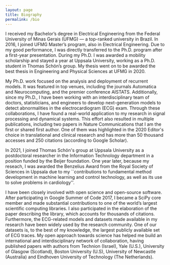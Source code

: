 ```yaml
---
layout: page
title: Biography
permalink: /bio
---
```


I received my Bachelor’s degree in Electrical Engineering from the Federal University of 
Minas Gerais (UFMG) — a top-ranked university in Brazil. In 2016, I joined UFMG
Master’s program, also in Electrical Engineering. Due to my good performance, 
I was directly transferred to the Ph.D. program after a first-year presentation.
During my Ph.D. I was awarded a mobility scholarship and stayed a year at Uppsala
University, working as a Ph.D. student in Thomas Schön’s group. My thesis went on 
to be awarded the best thesis in Engineering and Physical Sciences at UFMG in 2020. 

My Ph.D. work focused on the analysis and deployment of recurrent models. 
It was featured in top venues, including the journals Automatica and Neurocomputing, 
and the premier conference AISTATS. Additionally, since my Ph.D., I have been working 
with an interdisciplinary team of doctors, statisticians, and engineers to develop 
next-generation models to detect abnormalities in the electrocardiogram (ECG) exam.
Through these collaborations, I have found a real-world application to my research in
signal processing and dynamical systems. This effort also resulted in multiple publications,
including two papers in Nature Communications that I am the first or shared first author. 
One of them was highlighted in the 2020 Editor's choice in translational and clinical research
and has more than 50 thousand accesses and 250 citations (according to Google Scholar). 

In 2021, I joined Thomas Schön's group at Uppsala University as a postdoctoral researcher
in the Information Technology department in a position funded by the Beijer foundation. 
One year later, because my reseach, I was awarded the Benzelius Award from the Royal Society 
of Sciences in Uppsala due to my ``contributions to fundamental method development in machine
learning and control technology, as well as its use to solve problems in cardiology''.

I have been closely involved with open science and open-source software. 
After participating in Google Summer of Code 2017, I became a SciPy core 
member and made substantial contributions to one of the world’s largest
scientific computing libraries. I also participated in the elaboration 
of the paper describing the library, which accounts for thousands of citations.
Furthermore, the ECG-related models and datasets made available in my research have 
been widely used by the research community. One of our datasets is, to the best of 
my knowledge, the largest publicly available set of ECG traces. My open approach 
towards science has helped me build an international and interdisciplinary network
of collaboration, having published papers with authors from Technion (Israel), Yale 
(U.S.), University of Glasgow (Scotland), Boston University (U.S), University of
Newcastle (Australia) and Eindhoven University of Technology (The Netherlands).